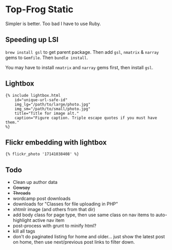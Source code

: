 # Top-Frog Static

Simpler is better. Too bad I have to use Ruby.

## Speeding up LSI

`brew install gsl` to get parent package.
Then add `gsl`, `nmatrix` & `narray` gems to `Gemfile`. Then `bundle install`.

You may have to install `nmatrix` and `narray` gems first, then install `gsl`.

## Lightbox

	{% include lightbox.html 
		id="unique-url-safe-id"
		img_lg="/path/to/large/photo.jpg"
		img_sm="/path/to/small/photo.jpg"
		title="Title for image alt."
		caption="Figure caption. Triple escape quotes if you must have them."
	%}

## Flickr embedding with lightbox

	{% flickr_photo '17141038408' %} 

## Todo

- Clean up author data
- ~~Cowsay~~
- ~~Threads~~
- wordcamp post downloads
- downloads for "Classes for file uploading in PHP"
- xhtmlr image (and others from that dir)
- add body class for page type, then use same class on nav items to auto-highlight active nav item
- post-process with grunt to minify html?
- kill all <!--more--> tags
- don't do paginated listing for home and older... just show the latest post on home, then use next/previous post links to filter down.
